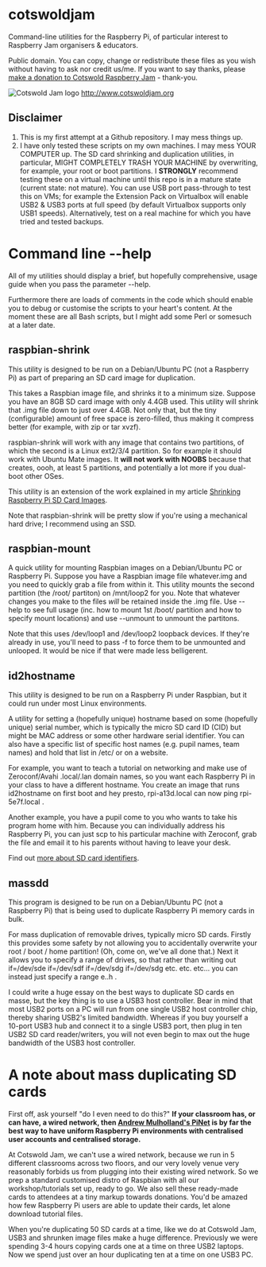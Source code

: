 # cotswoldjam
Command-line utilities for the Raspberry Pi, of particular interest to Raspberry Jam organisers &amp; educators.

Public domain. You can copy, change or redistribute these files as you wish without having to ask nor credit us/me. If you want to say thanks, please [make a donation to Cotswold Raspberry Jam](http://paypal.me/cotswoldjam) - thank-you.

![Cotswold Jam logo](http://cotswoldjam.org/assets/images/cotswoldjam-logo-128x80.png)
http://www.cotswoldjam.org

## Disclaimer

1. This is my first attempt at a Github repository. I may mess things up.
2. I have only tested these scripts on my own machines. I may mess YOUR COMPUTER up. The SD card shrinking and duplication utilities, in particular, MIGHT COMPLETELY TRASH YOUR MACHINE by overwriting, for example, your root or boot partitions. I **STRONGLY** recommend testing these on a virtual machine until this repo is in a mature state (current state: not mature). You can use USB port pass-through to test this on VMs; for example the Extension Pack on Virtualbox will enable USB2 & USB3 ports at full speed (by default Virtualbox supports only USB1 speeds). Alternatively, test on a real machine for which you have tried and tested backups.

# Command line --help

All of my utilities should display a brief, but hopefully comprehensive, usage guide when you pass the parameter --help.

Furthermore there are loads of comments in the code which should enable you to debug or customise the scripts to your heart's content. At the moment these are all Bash scripts, but I might add some Perl or somesuch at a later date.

## raspbian-shrink

This utility is designed to be run on a Debian/Ubuntu PC (not a Raspberry Pi) as part of preparing an SD card image for duplication.

This takes a Raspbian image file, and shrinks it to a minimum size. Suppose you have an 8GB SD card image with only 4.4GB used. This utility will shrink that .img file down to just over 4.4GB. Not only that, but the tiny (configurable) amount of free space is zero-filled, thus making it compress better (for example, with zip or tar xvzf).

raspbian-shrink will work with any image that contains two partitions, of which the second is a Linux ext2/3/4 partition. So for example it should work with Ubuntu Mate images. It **will not work with NOOBS** because that creates, oooh, at least 5 partitions, and potentially a lot more if you dual-boot other OSes.

This utility is an extension of the work explained in my article [Shrinking Raspberry Pi SD Card Images](http://aoakley.com/articles/2015-10-09-resizing-sd-images.php).

Note that raspbian-shrink will be pretty slow if you're using a mechanical hard drive; I recommend using an SSD.

## raspbian-mount

A quick utility for mounting Raspbian images on a Debian/Ubuntu PC or Raspberry Pi. Suppose you have a Raspbian image file whatever.img and you need to quickly grab a file from within it. This utility mounts the second partition (the /root/ partiton) on /mnt/loop2 for you. Note that whatever changes you make to the files *will* be retained inside the .img file. Use --help to see full usage (inc. how to mount 1st /boot/ partition and how to specify mount locations) and use --unmount to unmount the partitons.

Note that this uses /dev/loop1 and /dev/loop2 loopback devices. If they're already in use, you'll need to pass -f to force them to be unmounted and unlooped. It would be nice if that were made less belligerent.

## id2hostname

This utility is designed to be run on a Raspberry Pi under Raspbian, but it could run under most Linux environments.

A utility for setting a (hopefully unique) hostname based on some (hopefully unique) serial number, which is typically the micro SD card ID (CID) but might be MAC address or some other hardware serial identifier. You can also have a specific list of specific host names (e.g. pupil names, team names) and hold that list in /etc/ or on a website.

For example, you want to teach a tutorial on networking and make use of Zeroconf/Avahi .local/.lan domain names, so you want each Raspberry Pi in your class to have a different hostname. You create an image that runs id2hostname on first boot and hey presto, rpi-a13d.local can now ping rpi-5e7f.local .

Another example, you have a pupil come to you who wants to take his program home with him. Because you can individually address his Raspberry Pi, you can just scp to his particular machine with Zeroconf, grab the file and email it to his parents without having to leave your desk.

Find out [more about SD card identifiers](http://www.cameramemoryspeed.com/sd-memory-card-faq/reading-sd-card-cid-serial-psn-internal-numbers/).

## massdd

This program is designed to be run on a Debian/Ubuntu PC (not a Raspberry Pi) that is being used to duplicate Raspberry Pi memory cards in bulk.

For mass duplication of removable drives, typically micro SD cards. Firstly this provides some safety by not allowing you to accidentally overwrite your root / boot / home partition! (Oh, come on, we've all done that.) Next it allows you to specify a range of drives, so that rather than writing out if=/dev/sde if=/dev/sdf if=/dev/sdg if=/dev/sdg etc. etc. etc... you can instead just specify a range e..h .

I could write a huge essay on the best ways to duplicate SD cards en masse, but the key thing is to use a USB3 host controller. Bear in mind that most USB2 ports on a PC will run from one single USB2 host controller chip, thereby sharing USB2's limited bandwidth. Whereas if you buy yourself a 10-port USB3 hub and connect it to a single USB3 port, then plug in ten USB2 SD card reader/writers, you will not even begin to max out the huge bandwidth of the USB3 host controller.

# A note about mass duplicating SD cards

First off, ask yourself "do I even need to do this?" **If your classroom has, or can have, a wired network, then [Andrew Mulholland's PiNet](http://pinet.org.uk) is by far the best way to have uniform Raspberry Pi environments with centralised user accounts and centralised storage.**

At Cotswold Jam, we can't use a wired network, because we run in 5 different classrooms across two floors, and our very lovely venue very reasonably forbids us from plugging into their existing wired network. So we prep a standard customised distro of Raspbian with all our workshop/tutorials set up, ready to go. We also sell these ready-made cards to attendees at a tiny markup towards donations. You'd be amazed how few Raspberry Pi users are able to update their cards, let alone download tutorial files.

When you're duplicating 50 SD cards at a time, like we do at Cotswold Jam, USB3 and shrunken image files make a huge difference. Previously we were spending 3-4 hours copying cards one at a time on three USB2 laptops. Now we spend just over an hour duplicating ten at a time on one USB3 PC.

